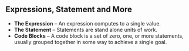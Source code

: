 ## Expressions, Statement and More

- **The Expression** – An expression computes to a single value.
- **The Statement** – Statements are stand alone units of work.
- **Code Blocks** – A code block is a set of zero, one, or more statements, usually grouped together in some way to achieve a single goal.
